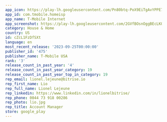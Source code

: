 ```yaml
---
app_icon: https://play-lh.googleusercontent.com/Pn80btq-PoX9EiTgAvYPPE7SI4kxeLd142NLHlklbLUL3YxeVALwZPPqCsLxDwPZwl8
app_id: com.tmobile.homeisp
app_name: T-Mobile Internet
app_screenshot: https://play-lh.googleusercontent.com/2GVfBOsnOggBEcLKOAhznyBMT-f3ESB5OgnN1badPc3-gcQNXvnuHfz2a-v4aF1cdao
category: House & Home
country: US
id: cZcL1FzDfSXt
language: en
most_recent_release: '2023-09-25T00:00:00'
publisher_id: '475'
publisher_name: T-Mobile USA
rank: '3'
release_count_in_past_year: '4'
release_count_in_past_year_category: 19
release_count_in_past_year_top_in_category: 19
rep_email: lionel.lejeune@bitrise.io
rep_first_name: Lio
rep_full_name: Lionel Lejeune
rep_linkedin: https://www.linkedin.com/in/lionelbitrise/
rep_phone: 0044 73 918 00286
rep_photo: lio.jpg
rep_title: Account Manager
store: google_play
---
```

